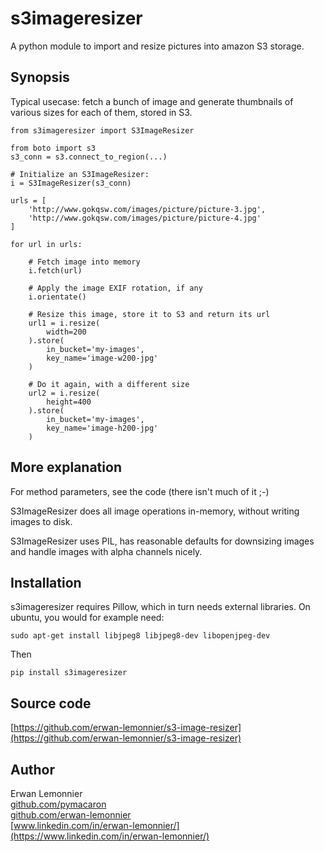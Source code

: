 # s3imageresizer

A python module to import and resize pictures into amazon S3 storage.

## Synopsis

Typical usecase: fetch a bunch of image and generate thumbnails of various
sizes for each of them, stored in S3.

```
from s3imageresizer import S3ImageResizer

from boto import s3
s3_conn = s3.connect_to_region(...)

# Initialize an S3ImageResizer:
i = S3ImageResizer(s3_conn)

urls = [
    'http://www.gokqsw.com/images/picture/picture-3.jpg',
    'http://www.gokqsw.com/images/picture/picture-4.jpg'
]

for url in urls:

    # Fetch image into memory
    i.fetch(url)

    # Apply the image EXIF rotation, if any
    i.orientate()

    # Resize this image, store it to S3 and return its url
    url1 = i.resize(
        width=200
    ).store(
        in_bucket='my-images',
        key_name='image-w200-jpg'
    )

    # Do it again, with a different size
    url2 = i.resize(
        height=400
    ).store(
        in_bucket='my-images',
        key_name='image-h200-jpg'
    )
```

## More explanation

For method parameters, see the code (there isn't much of it ;-)

S3ImageResizer does all image operations in-memory, without writing images to
disk.

S3ImageResizer uses PIL, has reasonable defaults for downsizing images and
handle images with alpha channels nicely.

## Installation

s3imageresizer requires Pillow, which in turn needs external libraries.
On ubuntu, you would for example need:

```
sudo apt-get install libjpeg8 libjpeg8-dev libopenjpeg-dev
```

Then

```
pip install s3imageresizer
```

## Source code

[https://github.com/erwan-lemonnier/s3-image-resizer](https://github.com/erwan-lemonnier/s3-image-resizer)

## Author

Erwan Lemonnier<br/>
[github.com/pymacaron](https://github.com/pymacaron)</br>
[github.com/erwan-lemonnier](https://github.com/erwan-lemonnier)<br/>
[www.linkedin.com/in/erwan-lemonnier/](https://www.linkedin.com/in/erwan-lemonnier/)